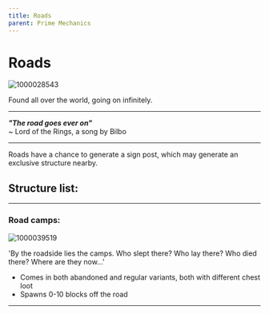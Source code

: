 ```yaml
---
title: Roads
parent: Prime Mechanics
---
```


# Roads

![1000028543](https://github.com/1D10T1C-STUD10S/more-to-explore/assets/112738649/1fa3e7f1-1873-4338-b0ad-0115ca037443)


Found all over the world, going on infinitely.

---

**<em>"The road goes ever on"</em>**\
~ Lord of the Rings, a song by Bilbo

---

Roads have a chance to generate a sign post, which may generate an exclusive structure nearby.

## Structure list:

---

### Road camps:

![1000039519](https://github.com/1D10T1C-STUD10S/more-to-explore/assets/112738649/a249f3fa-77ac-4d0a-a92d-7e3198e49abb)


'By the roadside lies the camps. Who slept there? Who lay there? Who died there? Where are they now...'

- Comes in both abandoned and regular variants, both with different chest loot
- Spawns 0-10 blocks off the road

---
